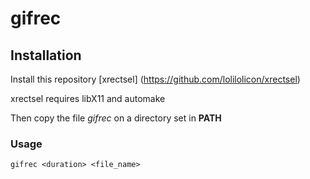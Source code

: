 # gifrec

## Installation
Install this repository [xrectsel] (https://github.com/lolilolicon/xrectsel)

xrectsel requires libX11 and automake

Then copy the file *gifrec* on a directory set in **PATH**

### Usage
```
gifrec <duration> <file_name>
```


